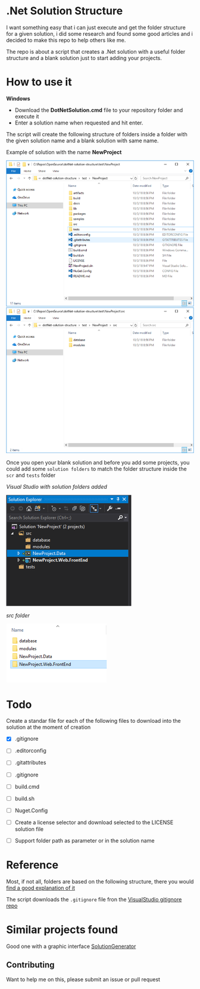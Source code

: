 # .Net Solution Structure


I want something easy that i can just execute and get the folder structure for a given solution, i did some research and found some good articles and i decided to make this repo to help others like me.

The repo is about a script that creates a .Net solution with a useful folder structure and a blank solution just to start adding your projects.


# How to use it

**Windows**

- Download the **DotNetSolution.cmd** file to your repository folder and execute it
- Enter a solution name when requested and hit enter.

The script will create the following structure of folders inside a folder with the given solution name and a blank solution with same name.

Example of solution with the name **NewProject**

![ScreenShot](/docs/images/NewProjectSample.png)
![ScreenShot](/docs/images/NewProjectSampleSrc.png)


Once you open your blank solution and before you add some projects, you could add some `solution folders` to match the folder structure inside the `scr` and  `tests` folder

*Visual Studio with solution folders added*

![ScreenShot](/docs/images/NewProjectSampleVisualStudioFolders.png)


*src folder*

![ScreenShot](/docs/images/NewProjectSampleSrcProjects.png)



# Todo
Create a standar file for each of the following files to download into the solution at the moment of creation
- [x] .gitignore
- [ ] .editorconfig
- [ ] .gitattributes
- [ ] .gitignore
- [ ] build.cmd
- [ ] build.sh
- [ ] Nuget.Config

- [ ] Create a license selector and download selected to the LICENSE solution file
- [ ] Support folder path as parameter or in the solution name



# Reference

Most, if not all, folders are based on the following structure, there you would [find a good explanation of it](https://gist.github.com/davidfowl/ed7564297c61fe9ab814#file-dotnetlayout-md) 

The script downloads the `.gitignore` file fron the [VisualStudio gitignore repo](https://github.com/github/gitignore/blob/master/VisualStudio.gitignore)



# Similar projects found 

Good one with a graphic interface [SolutionGenerator](https://github.com/WildGums/SolutionGenerator)



## Contributing

Want to help me on this, please submit an issue or pull request



